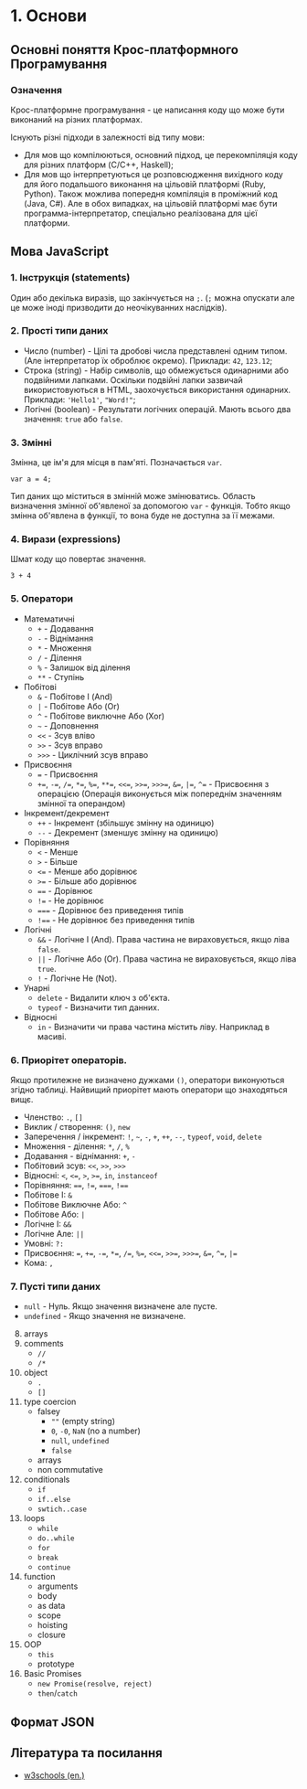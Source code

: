 # 1. Основи

## Основні поняття Крос-платформного Програмування

### Означення

Крос-платформне програмування - це написання коду що може бути виконаний на різних платформах.

Існують різні підходи в залежності від типу мови:
- Для мов що компілюються, основний підход, це перекомпіляція коду для різних платформ (C/C++, Haskell);
- Для мов що інтерпретуються це розповсюдження вихідного коду для його подальшого виконання на цільовій платформі (Ruby, Python). Також можлива попередня компіляція в проміжний код (Java, C#). Але в обох випадках, на цільовій платформі має бути программа-інтерпретатор, спеціально реалізована для цієї платформи.

## Мова JavaScript

### 1. Інструкція (statements)
Один або декілька виразів, що закінчується на `;`. (`;` можна опускати але це може іноді призводити до неочікуванних наслідків).

### 2. Прості типи даних
- Число (number) - Цілі та дробові числа представлені одним типом. (Але інтерпретатор їх оброблює окремо). Приклади: `42`, `123.12`;
- Строка (string) - Набір символів, що обмежується одинарними або подвійними лапками. Оскільки подвійні лапки зазвичай використовуються в HTML, заохочується використання одинарних. Приклади: `'Hello1'`, `"Word!"`;
- Логічні (boolean) - Результати логічних операцій. Мають всього два значення: `true` або `false`.

### 3. Змінні
Змінна, це ім'я для місця в пам'яті. Позначається `var`.
```
var a = 4;
```
Тип даних що міститься в змінній може змінюватись.
Область визначення змінної об'явленої за допомогою `var` - функція. Тобто якщо змінна об'явлена в функції, то вона буде не доступна за її межами.

### 4. Вирази (expressions)
Шмат коду що повертає значення.
```
3 + 4
```

### 5. Оператори

- Математичні
  - `+` - Додавання
  - `-` - Віднімання
  - `*` - Множення
  - `/` - Ділення
  - `%` - Залишок від ділення
  - `**` - Ступінь
- Побітові
  - `&` - Побітове І (And)
  - `|` - Побітове Або (Or)
  - `^` - Побітове виключне Або (Xor)
  - `~` - Доповнення
  - `<<` - Зсув вліво
  - `>>` - Зсув вправо
  - `>>>` - Циклічний зсув вправо
- Присвоєння
  - `=` - Присвоєння
  - `+=`, `-=`, `/=`, `*=`, `%=`, `**=`, `<<=`, `>>=`, `>>>=`, `&=`, `|=`, `^=` - Присвоєння з операцією (Операція виконується між попереднім значенням змінної та операндом)
- Інкремент/декремент
  - `++` - Інкремент (збільшує змінну на одиницю)
  - `--` - Декремент (зменшує змінну на одиницю)
- Порівняння
  - `<` - Менше
  - `>` - Більше
  - `<=` - Менше або дорівнює
  - `>=` - Більше або дорівнює
  - `==` - Дорівнює
  - `!=` - Не дорівнює
  - `===` - Дорівнює без приведення типів
  - `!==` - Не дорівнює без приведення типів
- Логічні
  - `&&` - Логічне І (And). Права частина не вираховується, якщо ліва `false`.
  - `||` - Логічне Або (Or). Права частина не вираховується, якщо ліва `true`.
  - `!` - Логічне Не (Not).
- Унарні
  - `delete` - Видалити ключ з об'єкта.
  - `typeof` - Визначити тип данних.
- Відносні
  - `in` - Визначити чи права частина містить ліву. Наприклад в масиві.

### 6. Приорітет операторів.
Якщо протилежне не визначено дужками `()`, оператори виконуються згідно таблиці. Найвищий приорітет мають оператори що знаходяться вищє.

- Членство: `.`, `[]`
- Виклик / створення: `()`, `new`
- Заперечення / інкремент: `!`, `~`, `-`, `+`, `++`, `--`, `typeof`, `void`, `delete`
- Множення - ділення: `*`, `/`, `%`
- Додавання - віднімання: `+`, `-`
- Побітовий зсув: `<<`, `>>`, `>>>`
- Відносні: `<`, `<=`, `>`, `>=`, `in`, `instanceof`
- Порівняння: `==`, `!=`, `===`, `!==`
- Побітове І: `&`
- Побітове Виключне Або: `^`
- Побітове Або: `|`
- Логічне І: `&&`
- Логічне Але: `||`
- Умовні: `?:`
- Присвоєння: `=`, `+=`, `-=`, `*=`, `/=`, `%=`, `<<=`, `>>=`, `>>>=`, `&=`, `^=`, `|=`
- Кома: `,`

### 7. Пусті типи даних

- `null` - Нуль. Якщо значення визначене але пусте.
- `undefined` - Якщо значення не визначене.

8. arrays
9. comments
    - `//`
    - `/*`
10. object
    - `.`
    - `[]`
11. type coercion
    - falsey
      - `""` (empty string)
      - `0`, `-0`, `NaN` (no a number)
      - `null`, `undefined`
      - `false`
    - arrays
    - non commutative
12. conditionals
    - `if`
    - `if..else`
    - `swtich..case`
13. loops
    - `while`
    - `do..while`
    - `for`
    - `break`
    - `continue`
14. function
    - arguments
    - body
    - as data
    - scope
    - hoisting
    - closure
15. OOP
    - `this`
    - prototype
16. Basic Promises
    - `new Promise(resolve, reject)`
    - `then`/`catch`

## Формат JSON

## Література та посилання
- [w3schools (en.)](https://www.w3schools.com/js/default.asp)
